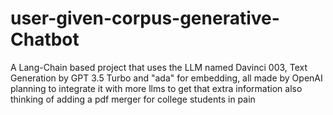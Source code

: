 # user-given-corpus-generative-Chatbot
A Lang-Chain based project that uses the LLM named Davinci 003, Text Generation by GPT 3.5 Turbo and "ada" for embedding, all made by OpenAI
planning to integrate it with more llms to get that extra information also thinking of adding a pdf merger for college students in pain
